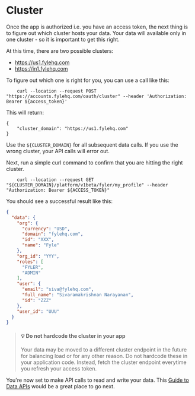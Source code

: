 # Cluster

Once the app is authorized i.e. you have an access token, the next thing is to figure out which cluster hosts your data. Your data will available only in one cluster - so it is important to get this right.

At this time, there are two possible clusters:
* https://us1.fylehq.com
* https://in1.fylehq.com 


To figure out which one is right for you, you can use a call like this:

```
    curl --location --request POST "https://accounts.fylehq.com/oauth/cluster" --header 'Authorization: Bearer ${access_token}'
```

This will return:

```
{
    "cluster_domain": "https://us1.fylehq.com"
}
```

Use the `${CLUSTER_DOMAIN}` for all subsequent data calls. If you use the wrong cluster, your API calls will error out.

Next, run a simple curl command to confirm that you are hitting the right cluster.

```
    curl --location --request GET "${CLUSTER_DOMAIN}/platform/v1beta/fyler/my_profile" --header "Authorization: Bearer ${ACCESS_TOKEN}"
```

You should see a successful result like this:

```json
{
  "data": {
    "org": {
      "currency": "USD",
      "domain": "fylehq.com",
      "id": "XXX",
      "name": "Fyle"
    },
    "org_id": "YYY",
    "roles": [
      "FYLER",
      "ADMIN"
    ],
    "user": {
      "email": "siva@fylehq.com",
      "full_name": "Sivaramakrishnan Narayanan",
      "id": "ZZZ"
    },
    "user_id": "UUU"
  }
}
```

<!-- theme: warning -->
> #### 💡 Do not hardcode the cluster in your app
>
> Your data may be moved to a different cluster endpoint in the future for balancing load or for any other reason. Do not hardcode these in your application code. Instead, fetch the cluster endpoint everytime you refresh your access token.


You're now set to make API calls to read and write your data. This [Guide to Data APIs](./guide-data-apis.md) would be a great place to go next.